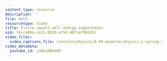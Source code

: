 ```yaml
---
content_type: resource
description: ''
file: null
resourcetype: Video
title: Finite square well energy eigenstates
uid: f4cce89a-ce15-852d-a75d-487ce796b15c
video_files:
  video_captions_file: /courses/physics/8-04-quantum-physics-i-spring-2016/video-lectures/part-2/finite-square-well-energy-eigenstates/jd4es6Bo600.vtt
video_metadata:
  youtube_id: jd4es6Bo600
---
```

